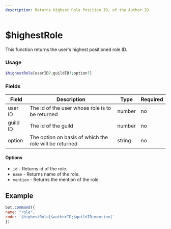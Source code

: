 ```yaml
---
description: Returns Highest Role Position ID, of the Author ID.
---
```


# $highestRole

This function returns the user's highest positioned role ID.

### Usage

```php
$highestRole[userID?;guildID?;option?]
```

### Fields

| Field    | Description                                            | Type   | Required |
| -------- | ------------------------------------------------------ | ------ | -------- |
| user ID  | The id of the user whose role is to be returned        | number | no       |
| guild ID | The id of the guild                                    | number | no       |
| option   | The option on basis of which the role will be returned | string | no       |

#### Options

* `id` - Returns id of the role.
* `name` - Returns name of the role.
* `mention` - Returns the mention of the role.

## Example

```javascript
bot.command({
name: "role", 
code: `$highestRole[$authorID;$guildID;mention]`
})
```
